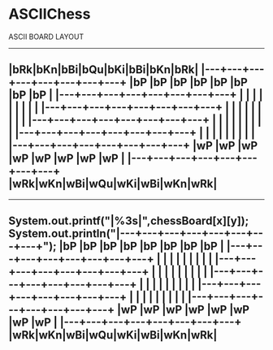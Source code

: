 ASCIIChess
==========
ASCII BOARD LAYOUT

---------------------------------
|bRk|bKn|bBi|bQu|bKi|bBi|bKn|bRk|
|---+---+---+---+---+---+---+---+
|bP |bP |bP |bP |bP |bP |bP |bP |
|---+---+---+---+---+---+---+---+
|   |   |   |   |   |   |   |   |
|---+---+---+---+---+---+---+---+
|   |   |   |   |   |   |   |   |
|---+---+---+---+---+---+---+---+
|   |   |   |   |   |   |   |   |
|---+---+---+---+---+---+---+---+
|   |   |   |   |   |   |   |   |
|---+---+---+---+---+---+---+---+
|wP |wP |wP |wP |wP |wP |wP |wP |
|---+---+---+---+---+---+---+---+
|wRk|wKn|wBi|wQu|wKi|wBi|wKn|wRk|
---------------------------------





---------------------------------
System.out.printf("|%3s|",chessBoard[x][y]);
System.out.println("|---+---+---+---+---+---+---+---+");
|bP |bP |bP |bP |bP |bP |bP |bP |
|---+---+---+---+---+---+---+---+
|   |   |   |   |   |   |   |   |
|---+---+---+---+---+---+---+---+
|   |   |   |   |   |   |   |   |
|---+---+---+---+---+---+---+---+
|   |   |   |   |   |   |   |   |
|---+---+---+---+---+---+---+---+
|   |   |   |   |   |   |   |   |
|---+---+---+---+---+---+---+---+
|wP |wP |wP |wP |wP |wP |wP |wP |
|---+---+---+---+---+---+---+---+
|wRk|wKn|wBi|wQu|wKi|wBi|wKn|wRk|
---------------------------------
